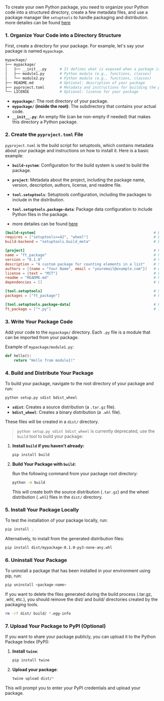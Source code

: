 To create your own Python package, you need to organize your Python code into a structured directory, create a few metadata files, and use a package manager like `setuptools` to handle packaging and distribution.
more detailes can be found [here](https://packaging.python.org/en/latest/overview/)

### 1. **Organize Your Code into a Directory Structure**

First, create a directory for your package. For example, let's say your package is named `mypackage`.

```bash
mypackage/
├── mypackage/
│   ├── __init__.py      # It defines what is exposed when a package is imported.
│   ├── module1.py       # Python module (e.g., functions, classes)
│   └── module2.py       # Python module (e.g., functions, classes)
├── README.md            # Optional: description of your package
├── pyproject.toml       # Metadata and instructions for building the package
└── LICENSE              # Optional: license for your package
```

- **`mypackage/`**: The root directory of your package.
- **`mypackage/` (inside the root)**: The subdirectory that contains your actual code.
- **`__init__.py`**: An empty file (can be non-empty if needed) that makes this directory a Python package.

### 2. **Create the `pyproject.toml` File**

`pyproject.toml` is the build script for setuptools, which contains metadata about your package and instructions on how to install it. Here is a basic example:

- **`build-system`**: Configuration for the build system is used to build the package.
- **`project`**: Metadata about the project, including the package name, version, description, authors, license, and readme file.
- **`tool.setuptools`**: Setuptools configuration, including the packages to include in the distribution.
- **`tool.setuptools.package-data`**: Package data configuration to include Python files in the package.

- more detailes can be found [here](https://packaging.python.org/en/latest/guides/writing-pyproject-toml/)

```toml
[build-system]                                                      # Build system configuration
requires = ["setuptools>=42", "wheel"]                              # Build system requirements
build-backend = "setuptools.build_meta"                             # Build backend (setuptools)

[project]                                                           # Project metadata
name = "ft_package"                                                 # Name of your package
version = "0.1.0"                                                   # Version of your package
description = "A custom package for counting elements in a list"    # Short description
authors = [{name = "Your Name", email = "youremail@example.com"}]   # Author information
license = {text = "MIT"}                                            # License information
readme = "README.md"                                                # Readme file
dependencies = []                                                   # List of dependencies

[tool.setuptools]                                                   # Setuptools configuration
packages = ["ft_package"]                                           # Packages to include

[tool.setuptools.package-data]                                      # Package data configuration
ft_package = ["*.py"]                                               # Include all Python files in the package
```

### 3. **Write Your Package Code**

Add your code to the `mypackage/` directory. Each `.py` file is a module that can be imported from your package.

Example of `mypackage/module1.py`:

```python
def hello():
    return "Hello from module1!"
```

### 4. **Build and Distribute Your Package**

To build your package, navigate to the root directory of your package and run:

```bash
python setup.py sdist bdist_wheel
```

- **`sdist`**: Creates a source distribution (a `.tar.gz` file).
- **`bdist_wheel`**: Creates a binary distribution (a `.whl` file).

These files will be created in a `dist/` directory.

> `python setup.py sdist bdist_wheel` is currently deprecated, use the `build` tool to build your package:



1. **Install `build` if you haven’t already:**

   ```bash
   pip install build
   ```

2. **Build Your Package with `build`:**

   Run the following command from your package root directory:

   ```bash
   python -m build
   ```

   This will create both the source distribution (`.tar.gz`) and the wheel distribution (`.whl`) files in the `dist/` directory.

### 5. **Install Your Package Locally**

To test the installation of your package locally, run:

```bash
pip install .
```

Alternatively, to install from the generated distribution files:

```bash
pip install dist/mypackage-0.1.0-py3-none-any.whl
```

### 6. Uninstall Your Package
To uninstall a package that has been installed in your environment using pip, run:

``` bash
pip uninstall <package-name>
```

If you want to delete the files generated during the build process (.tar.gz, .whl, etc.), you should remove the dist/ and build/ directories created by the packaging tools.

``` bash
rm -rf dist/ build/ *.egg-info
```

### 7. **Upload Your Package to PyPI (Optional)**

If you want to share your package publicly, you can upload it to the Python Package Index (PyPI):

1. **Install `twine`**:

    ```bash
    pip install twine
    ```

2. **Upload your package**:

    ```bash
    twine upload dist/*
    ```

This will prompt you to enter your PyPI credentials and upload your package.

